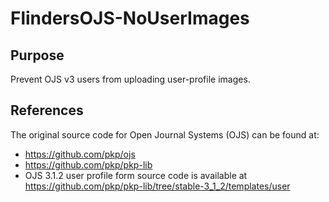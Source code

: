 # FlindersOJS-NoUserImages

## Purpose

Prevent OJS v3 users from uploading user-profile images.


## References

The original source code for Open Journal Systems (OJS) can be found at:

- https://github.com/pkp/ojs
- https://github.com/pkp/pkp-lib
- OJS 3.1.2 user profile form source code is available at https://github.com/pkp/pkp-lib/tree/stable-3_1_2/templates/user

